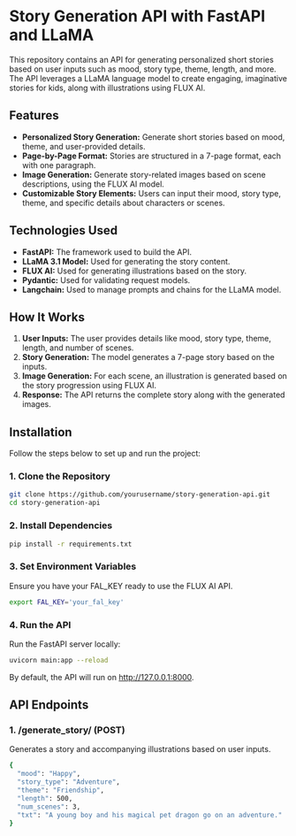 # Story Generation API with FastAPI and LLaMA
 
This repository contains an API for generating personalized short stories based on user inputs such as mood, story type, theme, length, and more. The API leverages a LLaMA language model to create engaging, imaginative stories for kids, along with illustrations using FLUX AI.

## Features
- **Personalized Story Generation:** Generate short stories based on mood, theme, and user-provided details. <br />
- **Page-by-Page Format:** Stories are structured in a 7-page format, each with one paragraph. <br />
- **Image Generation:** Generate story-related images based on scene descriptions, using the FLUX AI model.<br />
- **Customizable Story Elements:** Users can input their mood, story type, theme, and specific details about characters or scenes.<br />

## Technologies Used
- **FastAPI:** The framework used to build the API.
- **LLaMA 3.1 Model:** Used for generating the story content.
- **FLUX AI:** Used for generating illustrations based on the story.
- **Pydantic:** Used for validating request models.
- **Langchain:** Used to manage prompts and chains for the LLaMA model.

## How It Works
1. **User Inputs:** The user provides details like mood, story type, theme, length, and number of scenes.
2. **Story Generation:** The model generates a 7-page story based on the inputs.
3. **Image Generation:** For each scene, an illustration is generated based on the story progression using FLUX AI.
4. **Response:** The API returns the complete story along with the generated images.

## Installation

Follow the steps below to set up and run the project:

### 1. Clone the Repository
 ```bash
git clone https://github.com/yourusername/story-generation-api.git
cd story-generation-api
```
### 2. Install Dependencies
 ```bash
pip install -r requirements.txt
```
### 3. Set Environment Variables
Ensure you have your FAL_KEY ready to use the FLUX AI API.
 ```bash
export FAL_KEY='your_fal_key'
```
### 4. Run the API
Run the FastAPI server locally:
 ```bash
uvicorn main:app --reload
```
By default, the API will run on http://127.0.0.1:8000.

## API Endpoints
### 1. /generate_story/ (POST)
Generates a story and accompanying illustrations based on user inputs.
```bash
{
  "mood": "Happy",
  "story_type": "Adventure",
  "theme": "Friendship",
  "length": 500,
  "num_scenes": 3,
  "txt": "A young boy and his magical pet dragon go on an adventure."
}
```










